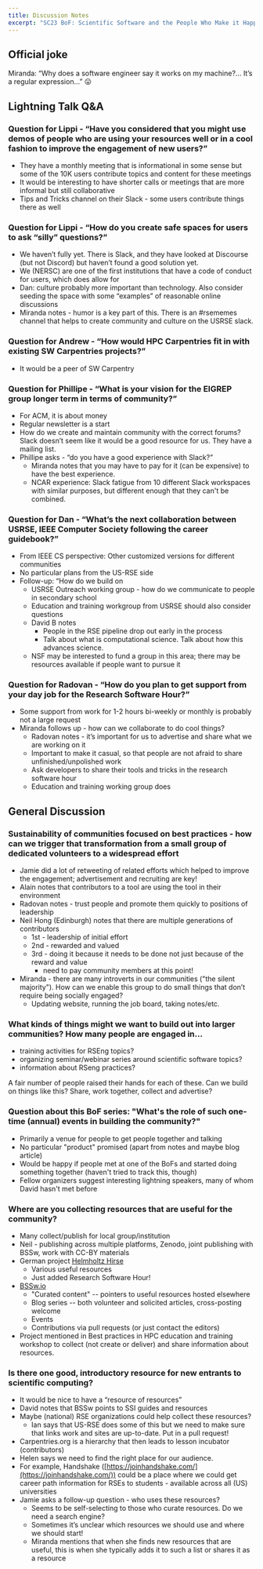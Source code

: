 ```yaml
---
title: Discussion Notes
excerpt: "SC23 BoF: Scientific Software and the People Who Make it Happen: Building Communities of Practice"
---
```


## Official joke 

Miranda: “Why does a software engineer say it works on my machine?... It’s a regular expression…” 😛

## Lightning Talk Q&A

### Question for Lippi - “Have you considered that you might use demos of people who are using your resources well or in a cool fashion to improve the engagement of new users?”

* They have a monthly meeting that is informational in some sense but some of the 10K users contribute topics and content for these meetings
* It would be interesting to have shorter calls or meetings that are more informal but still collaborative
* Tips and Tricks channel on their Slack - some users contribute things there as well

### Question for Lippi - “How do you create safe spaces for users to ask “silly” questions?”

* We haven’t fully yet. There is Slack, and they have looked at Discourse (but not Discord) but haven’t found a good solution yet. 
* We (NERSC) are one of the first institutions that have a code of conduct for users, which does allow for 
* Dan: culture probably more important than technology.  Also consider seeding the space with some “examples” of reasonable online discussions
* Miranda notes - humor is a key part of this. There is an #rsememes channel that helps to create community and culture on the USRSE slack. 

### Question for Andrew - “How would HPC Carpentries fit in with existing SW Carpentries projects?”

* It would be a peer of SW Carpentry

### Question for Phillipe - “What is your vision for the EIGREP group longer term in terms of community?”

* For ACM, it is about money
* Regular newsletter is a start
* How do we create and maintain community with the correct forums? Slack doesn’t seem like it would be a good resource for us. They have a mailing list.
* Phillipe asks - “do you have a good experience with Slack?”
    * Miranda notes that you may have to pay for it (can be expensive) to have the best experience.
    * NCAR experience: Slack fatigue from 10 different Slack workspaces with similar purposes, but different enough that they can't be combined.

### Question for Dan - “What’s the next collaboration between USRSE, IEEE Computer Society following the career guidebook?”

* From IEEE CS perspective: Other customized versions for different communities
* No particular plans from the US-RSE side
* Follow-up: “How do we build on 
    * USRSE Outreach working group - how do we communicate to people in secondary school 
    * Education and training workgroup from USRSE should also consider questions
    * David B notes
        * People in the RSE pipeline drop out early in the process
        * Talk about what is computational science. Talk about how this advances science.
    * NSF may be interested to fund a group in this area; there may be resources available if people want to pursue it

### Question for Radovan - “How do you plan to get support from your day job for the Research Software Hour?”

* Some support from work for 1-2 hours bi-weekly or monthly is probably not a large request
* Miranda follows up - how can we collaborate to do cool things?
    * Radovan notes - it’s important for us to advertise and share what we are working on it
    * Important to make it casual, so that people are not afraid to share unfinished/unpolished work
    * Ask developers to share their tools and tricks in the research software hour
    * Education and training working group does 


## General Discussion

### Sustainability of communities focused on best practices - how can we trigger that transformation from a small group of dedicated volunteers to a widespread effort

* Jamie did a lot of retweeting of related efforts which helped to improve the engagement; advertisement and recruiting are key!
* Alain notes that contributors to a tool are using the tool in their environment
* Radovan notes - trust people and promote them quickly to positions of leadership
* Neil Hong (Edinburgh) notes that there are multiple generations of contributors
    * 1st - leadership of initial effort
    * 2nd - rewarded and valued 
    * 3rd - doing it because it needs to be done not just because of the reward and value
        * need to pay community members at this point!
* Miranda - there are many introverts in our communities ("the silent majority"). How can we enable this group to do small things that don’t require being socially engaged?
    * Updating website, running the job board, taking notes/etc.

### What kinds of things might we want to build out into larger communities? How many people are engaged in...

* training activities for RSEng topics?
* organizing seminar/webinar series around scientific software topics?
* information about RSeng practices?

A fair number of people raised their hands for each of these. Can we build on things like this?  Share, work together, collect and advertise?

### Question about this BoF series: "What's the role of such one-time (annual) events in building the community?"

* Primarily a venue for people to get people together and talking
* No particular "product" promised (apart from notes and maybe blog article)
* Would be happy if people met at one of the BoFs and started doing something together (haven't tried to track this, though)
* Fellow organizers suggest interesting lightning speakers, many of whom David hasn't met before

### Where are you collecting resources that are useful for the community? 

* Many collect/publish for local group/institution
* Neil - publishing across multiple platforms, Zenodo, joint publishing with BSSw, work with CC-BY materials
* German project [Helmholtz Hirse](https://www.helmholtz-hirse.de/)
    * Various useful resources
    * Just added Research Software Hour!
* [BSSw.io](https://bssw.io)
    * "Curated content" -- pointers to useful resources hosted elsewhere
    * Blog series -- both volunteer and solicited articles, cross-posting welcome
    * Events
    * Contributions via pull requests (or just contact the editors)
* Project mentioned in Best practices in HPC education and training workshop to collect (not create or deliver) and share information about resources.

### Is there one good, introductory resource for new entrants to scientific computing?

* It would be nice to have a “resource of resources”
* David notes that BSSw points to SSI guides and resources
* Maybe (national) RSE organizations could help collect these resources? 
    * Ian says that US-RSE does some of this but we need to make sure that links work and sites are up-to-date. Put in a pull request!
* Carpentries.org is a hierarchy that then leads to lesson incubator (contributors) 
* Helen says we need to find the right place for our audience.
* For example, Handshake ([https://joinhandshake.com/](https://joinhandshake.com/)) could be a place where we could get career path information for RSEs to students - available across all (US) universities
* Jamie asks a follow-up question - who uses these resources?
    * Seems to be self-selecting to those who curate resources. Do we need a search engine? 
    * Sometimes it’s unclear which resources we should use and where we should start!
    * Miranda mentions that when she finds new resources that are useful, this is when she typically adds it to such a list or shares it as a resource 
